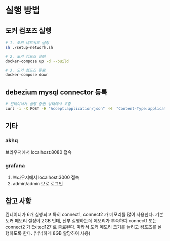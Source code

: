 # 실행 방법
## 도커 컴포즈 실행
```sh
# 1. 도커 네트워크 설정
sh ./setup-network.sh

# 2. 도커 컴포즈 실행
docker-compose up -d --build

# 3. 도커 컴포즈 종료
docker-compose down
```

## debezium mysql connector 등록
```sh
# 컨테이너가 실행 중인 상태에서 호출
curl -i -X POST -H "Accept:application/json" -H  "Content-Type:application/json" localhost:8083/connectors/ -d @mysql-source-connector.json
```

## 기타
### akhq
브라우저에서 localhost:8080 접속

### grafana
1. 브라우저에서 localhost:3000 접속
2. admin/admin 으로 로그인

## 참고 사항
컨테이너가 6개 실행되고 특히 connect1, connect2 가 메모리를 많이 사용한다.
기본 도커 메모리 설정이 2GB 인데, 전부 실행하는데 메모리가 부족하여 connect1 또는 connect2 가 Exited127 로 종료된다.
따라서 도커 메모리 크기를 늘리고 컴포즈를 실행하도록 한다. (넉넉하게 8GB 할당하여 사용)